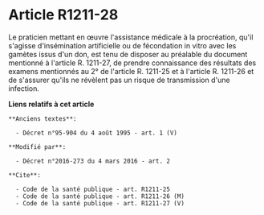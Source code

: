 # Article R1211-28

Le praticien mettant en œuvre l'assistance médicale à la procréation, qu'il s'agisse d'insémination artificielle ou de
fécondation in vitro avec les gamètes issus d'un don, est tenu de disposer au préalable du document mentionné à l'article R.
1211-27, de prendre connaissance des résultats des examens mentionnés au 2° de l'article R. 1211-25 et à l'article R. 1211-26
et de s'assurer qu'ils ne révèlent pas un risque de transmission d'une infection.

**Liens relatifs à cet article**

	**Anciens textes**:

	  - Décret n°95-904 du 4 août 1995 - art. 1 (V)

	**Modifié par**:

	  - Décret n°2016-273 du 4 mars 2016 - art. 2

	**Cite**:

	  - Code de la santé publique - art. R1211-25
	  - Code de la santé publique - art. R1211-26 (M)
	  - Code de la santé publique - art. R1211-27 (V)
